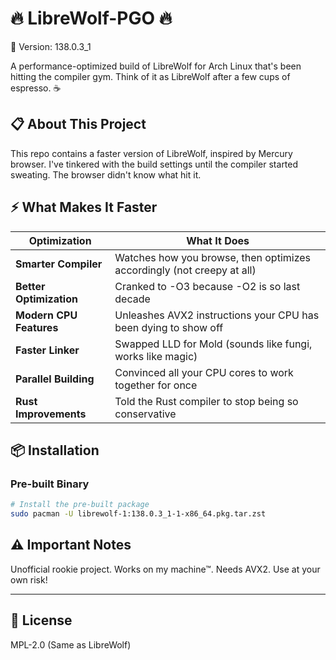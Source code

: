 # 🔥 LibreWolf-PGO 🔥

📌 Version: 138.0.3_1

A performance-optimized build of LibreWolf for Arch Linux that's been hitting the compiler gym. Think of it as LibreWolf after a few cups of espresso. ☕


## 📋 About This Project

This repo contains a faster version of LibreWolf, inspired by Mercury browser. I've tinkered with the build settings until the compiler started sweating. The browser didn't know what hit it.

## ⚡ What Makes It Faster

| Optimization | What It Does |
|--------------|-------------|
| **Smarter Compiler** | Watches how you browse, then optimizes accordingly (not creepy at all) |
| **Better Optimization** | Cranked to -O3 because -O2 is so last decade |
| **Modern CPU Features** | Unleashes AVX2 instructions your CPU has been dying to show off |
| **Faster Linker** | Swapped LLD for Mold (sounds like fungi, works like magic) |
| **Parallel Building** | Convinced all your CPU cores to work together for once |
| **Rust Improvements** | Told the Rust compiler to stop being so conservative |

## 📦 Installation

### Pre-built Binary

```bash
# Install the pre-built package
sudo pacman -U librewolf-1:138.0.3_1-1-x86_64.pkg.tar.zst
```

## ⚠️ Important Notes

Unofficial rookie project. Works on my machine™. Needs AVX2. Use at your own risk!

---

## 📄 License

MPL-2.0 (Same as LibreWolf)
